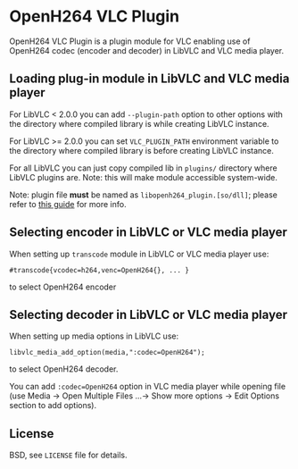  
OpenH264 VLC Plugin
===================
OpenH264 VLC Plugin is a plugin module for VLC enabling use of OpenH264 codec (encoder and decoder) in LibVLC and VLC media player.

Loading plug-in module in LibVLC and VLC media player
-----------------------------------------------------
For LibVLC < 2.0.0 you can add `--plugin-path` option to other options with the directory where compiled library is while creating LibVLC instance.

For LibVLC >= 2.0.0 you can set `VLC_PLUGIN_PATH` environment variable to the directory where compiled library is before creating LibVLC instance.

For all LibVLC you can just copy compiled lib in `plugins/` directory where LibVLC plugins are. Note: this will make module accessible system-wide.

Note: plugin file **must** be named as `libopenh264_plugin.[so/dll]`; please refer to [this guide](https://wiki.videolan.org/Documentation:VLC_Modules_Loading/#How_does_the_loading_of_modules_happen)  for more info.


Selecting encoder in LibVLC or VLC media player
-----------------------------------------------
When setting up `transcode` module in LibVLC or VLC media player use:

    #transcode{vcodec=h264,venc=OpenH264{}, ... }
to select OpenH264 encoder

Selecting decoder in LibVLC or VLC media player
-----------------------------------------------
When setting up media options in LibVLC use:
```
libvlc_media_add_option(media,":codec=OpenH264");
```
to select OpenH264 decoder.

You can add `:codec=OpenH264` option in VLC media player while opening file (use Media -> Open Multiple Files ...-> Show more options -> Edit Options section to add options).

License
-------
BSD, see `LICENSE` file for details.